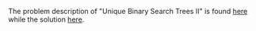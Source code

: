 The problem description of "Unique Binary Search Trees II" is found [here](https://leetcode.com/problems/unique-binary-search-trees-ii/description/) while the solution [here](https://github.com/aurimas13/Solutions-To-Problems/blob/main/LeetCode/Python%20Solutions/Unique%20Binary%20Search%20Trees%20II/unique.py).
